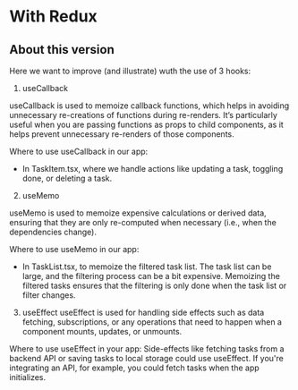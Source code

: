 # With Redux

## About this version

Here we want to improve (and illustrate) wuth the use of 3 hooks:

1. useCallback

useCallback is used to memoize callback functions, which helps in avoiding unnecessary re-creations of functions during re-renders. It’s particularly useful when you are passing functions as props to child components, as it helps prevent unnecessary re-renders of those components.

Where to use useCallback in our app:

* In TaskItem.tsx, where we handle actions like updating a task, toggling done, or deleting a task.

2. useMemo

useMemo is used to memoize expensive calculations or derived data, ensuring that they are only re-computed when necessary (i.e., when the dependencies change).

Where to use useMemo in our app:

* In TaskList.tsx, to memoize the filtered task list. The task list can be large, and the filtering process can be a bit expensive. Memoizing the filtered tasks ensures that the filtering is only done when the task list or filter changes.

3. useEffect
useEffect is used for handling side effects such as data fetching, subscriptions, or any operations that need to happen when a component mounts, updates, or unmounts.

Where to use useEffect in your app:
Side-effects like fetching tasks from a backend API or saving tasks to local storage could use useEffect.
If you're integrating an API, for example, you could fetch tasks when the app initializes.
